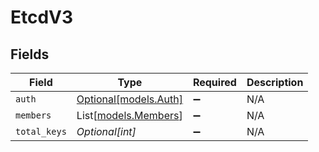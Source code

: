 # EtcdV3


## Fields

| Field                                        | Type                                         | Required                                     | Description                                  |
| -------------------------------------------- | -------------------------------------------- | -------------------------------------------- | -------------------------------------------- |
| `auth`                                       | [Optional[models.Auth]](../models/auth.md)   | :heavy_minus_sign:                           | N/A                                          |
| `members`                                    | List[[models.Members](../models/members.md)] | :heavy_minus_sign:                           | N/A                                          |
| `total_keys`                                 | *Optional[int]*                              | :heavy_minus_sign:                           | N/A                                          |